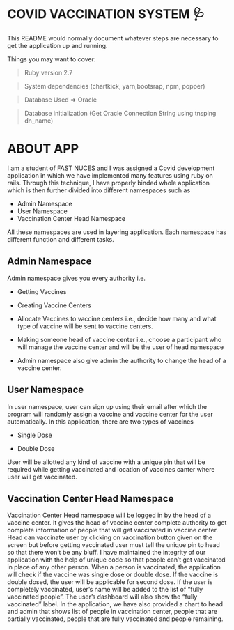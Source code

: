 # COVID VACCINATION SYSTEM :stethoscope:

This README would normally document whatever steps are necessary to get the
application up and running.

Things you may want to cover:

> Ruby version 2.7

> System dependencies (chartkick, yarn,bootsrap, npm, popper) 

> Database Used => Oracle

> Database initialization (Get Oracle Connection String using tnsping dn_name)

# ABOUT APP
I am a student of FAST NUCES and I was assigned a Covid development application in which we have implemented many features using ruby on rails. Through this technique, I have properly binded whole application which is then further divided into different namespaces such as 
- Admin Namespace 
- User Namespace 
- Vaccination Center Head Namespace

All these namespaces are used in layering application. Each namespace has different function and different tasks. 

##	Admin Namespace 
Admin namespace gives you every authority i.e.

- Getting Vaccines

- Creating Vaccine Centers

- Allocate Vaccines to vaccine centers i.e., decide how many and what type of vaccine will be sent to vaccine centers. 

- Making someone head of vaccine center i.e., choose a participant who will manage the vaccine center and will be the user of head namespace 

- Admin namespace also give admin the authority to change the head of a vaccine center. 

##	User Namespace
In user namespace, user can sign up using their email after which the program will randomly assign a vaccine and vaccine center for the user automatically. 
In this application, there are two types of vaccines

- Single Dose

- Double Dose

User will be allotted any kind of vaccine with a unique pin that will be required while getting vaccinated and location of vaccines canter where user will get vaccinated.

##	Vaccination Center Head Namespace

Vaccination Center Head namespace will be logged in by the head of a vaccine center. It gives the head of vaccine center complete authority to get complete information of people that will get vaccinated in vaccine center. Head can vaccinate user by clicking on vaccination button given on the screen but before getting vaccinated user must tell the unique pin to head so that there won’t be any bluff. I have maintained the integrity of our application with the help of unique code so that people can’t get vaccinated in place of any other person.
When a person is vaccinated, the application will check if the vaccine was single dose or double dose. If the vaccine is double dosed, the user will be applicable for second dose. If the user is completely vaccinated, user’s name will be added to the list of “fully vaccinated people”. The user’s dashboard will also show the “fully vaccinated” label. 
In the application, we have also provided a chart to head and admin that shows list of people in vaccination center, people that are partially vaccinated, people that are fully vaccinated and people remaining.
